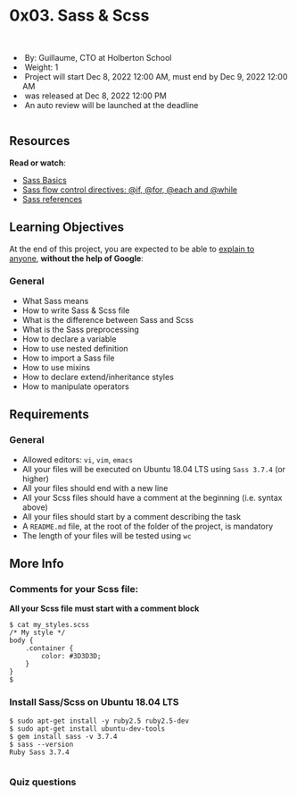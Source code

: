 <h1 class="gap">0x03. Sass &amp; Scss</h1>
<div data-react-class="tags/Tags" data-react-props="{&quot;tags&quot;:[]}" data-react-cache-id="tags/Tags-0">&nbsp;</div>
<div data-react-class="projects/ProjectMetadata" data-react-props="{&quot;metadata&quot;:{&quot;author&quot;:&quot;Guillaume, CTO at Holberton School&quot;,&quot;weight&quot;:1,&quot;correction&quot;:{&quot;released&quot;:true,&quot;auto_correction_available_at&quot;:&quot;2022-12-08T12:00:00.000-05:00&quot;,&quot;requires_auto_correction&quot;:true,&quot;requires_manual_correction&quot;:false},&quot;bpi&quot;:{&quot;current&quot;:true,&quot;started&quot;:false,&quot;in_second_deadline&quot;:false,&quot;starts_at&quot;:&quot;2022-12-08T00:00:00.000-05:00&quot;,&quot;ends_at&quot;:&quot;2022-12-09T00:00:00.000-05:00&quot;,&quot;second_deadline_at&quot;:&quot;2022-12-15T00:00:00.000-05:00&quot;}}}" data-react-cache-id="projects/ProjectMetadata-0">
<ul id="project-metadata" class="list-group metadata">
<li class="list-group-item">&nbsp;By:&nbsp;Guillaume, CTO at Holberton School</li>
<li class="list-group-item">&nbsp;Weight:&nbsp;1</li>
<li class="list-group-item">&nbsp;Project will start&nbsp;<span title="" data-container="body" data-html="false" data-placement="auto top" data-toggle="tooltip" data-original-title="2022-12-08 00:00 (GMT-05:00)"><span class="datetime">Dec 8, 2022 12:00 AM</span></span>, must end by&nbsp;<span title="" data-container="body" data-html="false" data-placement="auto top" data-toggle="tooltip" data-original-title="2022-12-09 00:00 (GMT-05:00)"><span class="datetime">Dec 9, 2022 12:00 AM</span></span></li>
<li class="list-group-item">&nbsp;was&nbsp;released at&nbsp;<span title="" data-container="body" data-html="false" data-placement="auto top" data-toggle="tooltip" data-original-title="2022-12-08 12:00 (GMT-05:00)"><span class="datetime">Dec 8, 2022 12:00 PM</span></span></li>
<li class="list-group-item">&nbsp;An auto review will be launched at the deadline</li>
</ul>
</div>
<div id="project-description" class="panel panel-default">
<div class="panel-body">
<p><img src="https://s3.eu-west-3.amazonaws.com/hbtn.intranet/uploads/medias/2018/5/9936ba361a3962278900.jpg?X-Amz-Algorithm=AWS4-HMAC-SHA256&amp;X-Amz-Credential=AKIA4MYA5JM5DUTZGMZG%2F20221208%2Feu-west-3%2Fs3%2Faws4_request&amp;X-Amz-Date=20221208T220426Z&amp;X-Amz-Expires=86400&amp;X-Amz-SignedHeaders=host&amp;X-Amz-Signature=4fc7ef3da52eb49594cbfc7d17b2e8b774f07354822f894cba7b8d1cd23c3119" alt="" /></p>
<h2>Resources</h2>
<p><strong>Read or watch</strong>:</p>
<ul>
<li><a title="Sass Basics" href="https://intranet.hbtn.io/rltoken/ayoQ7NtS8w7tZvyeqhkzsw" target="_blank">Sass Basics</a></li>
<li><a title="Sass flow control directives: @if, @for, @each and @while" href="https://intranet.hbtn.io/rltoken/AJoY0kBondaDK1SNp4B4VA" target="_blank">Sass flow control directives: @if, @for, @each and @while</a></li>
<li><a title="Sass references" href="https://intranet.hbtn.io/rltoken/kf_4QcS6Jj-_cePDrNrAlw" target="_blank">Sass references</a></li>
</ul>
<h2>Learning Objectives</h2>
<p>At the end of this project, you are expected to be able to&nbsp;<a title="explain to anyone" href="https://intranet.hbtn.io/rltoken/IwfUKr71vUBn9cnqp_hVaQ" target="_blank">explain to anyone</a>,&nbsp;<strong>without the help of Google</strong>:</p>
<h3>General</h3>
<ul>
<li>What Sass means</li>
<li>How to write Sass &amp; Scss file</li>
<li>What is the difference between Sass and Scss</li>
<li>What is the Sass preprocessing</li>
<li>How to declare a variable</li>
<li>How to use nested definition</li>
<li>How to import a Sass file</li>
<li>How to use mixins</li>
<li>How to declare extend/inheritance styles</li>
<li>How to manipulate operators</li>
</ul>
<h2>Requirements</h2>
<h3>General</h3>
<ul>
<li>Allowed editors:&nbsp;<code>vi</code>,&nbsp;<code>vim</code>,&nbsp;<code>emacs</code></li>
<li>All your files will be executed on Ubuntu 18.04 LTS using&nbsp;<code>Sass 3.7.4</code>&nbsp;(or higher)</li>
<li>All your files should end with a new line</li>
<li>All your Scss files should have a comment at the beginning (i.e. syntax above)</li>
<li>All your files should start by a comment describing the task</li>
<li>A&nbsp;<code>README.md</code>&nbsp;file, at the root of the folder of the project, is mandatory</li>
<li>The length of your files will be tested using&nbsp;<code>wc</code></li>
</ul>
<h2>More Info</h2>
<h3>Comments for your Scss file:</h3>
<p><strong>All your Scss file must start with a comment block</strong></p>
<pre><code>$ cat my_styles.scss
/* My style */
body {
    .container {
        color: #3D3D3D;
    }
}
$
</code></pre>
<h3>Install Sass/Scss on Ubuntu 18.04 LTS</h3>
<pre><code>$ sudo apt-get install -y ruby2.5 ruby2.5-dev
$ sudo apt-get install ubuntu-dev-tools
$ gem install sass -v 3.7.4
$ sass --version
Ruby Sass 3.7.4
</code></pre>
<p><img src="https://s3.eu-west-3.amazonaws.com/hbtn.intranet/uploads/medias/2018/5/ea3f78848fbf9b717e91.jpg?X-Amz-Algorithm=AWS4-HMAC-SHA256&amp;X-Amz-Credential=AKIA4MYA5JM5DUTZGMZG%2F20221208%2Feu-west-3%2Fs3%2Faws4_request&amp;X-Amz-Date=20221208T220426Z&amp;X-Amz-Expires=86400&amp;X-Amz-SignedHeaders=host&amp;X-Amz-Signature=0fa35053f7d775ab21952aa2aed264a8efd9cff55286ace9fcd363a9b826ac2b" alt="" /></p>
</div>
</div>
<div id="project-quiz-questions-title" class="panel panel-default">
<div class="panel-heading">
<h3 class="panel-title">Quiz questions</h3>
</div>
</div>